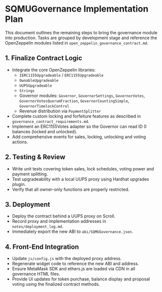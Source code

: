 # SQMUGovernance Implementation Plan

This document outlines the remaining steps to bring the governance module into production. Tasks are grouped by development stage and reference the OpenZeppelin modules listed in `open_zeppelin_governance_contract.md`.

## 1. Finalize Contract Logic

- Integrate the core OpenZeppelin libraries:
  - `IERC1155Upgradeable` / `ERC1155Upgradeable`
  - `OwnableUpgradeable`
  - `UUPSUpgradeable`
  - `Strings`
  - Governor modules: `Governor`, `GovernorSettings`, `GovernorVotes`, `GovernorVotesQuorumFraction`, `GovernorCountingSimple`, `GovernorTimelockControl`
  - Revenue distribution via `PaymentSplitter`
- Complete custom locking and forfeiture features as described in `governance_contract_requirements.md`.
- Implement an ERC1155Votes adapter so the Governor can read ID 0 balances (locked and unlocked).
- Add comprehensive events for sales, locking, unlocking and voting actions.

## 2. Testing & Review

- Write unit tests covering token sales, lock schedules, voting power and payment splitting.
- Test upgradeability with a local UUPS proxy using Hardhat upgrades plugin.
- Verify that all owner-only functions are properly restricted.

## 3. Deployment

- Deploy the contract behind a UUPS proxy on Scroll.
- Record proxy and implementation addresses in `notes/deployment_log.md`.
- Immediately export the new ABI to `abi/SQMUGovernance.json`.

## 4. Front-End Integration

- Update `js/config.js` with the deployed proxy address.
- Regenerate widget code to reference the new ABI and address.
- Ensure MetaMask SDK and ethers.js are loaded via CDN in all governance HTML files.
- Provide UI updates for token purchase, balance display and proposal voting using the finalized contract methods.

